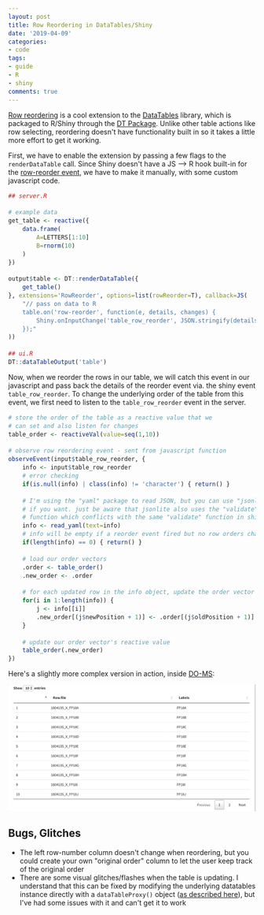 ```yaml
---
layout: post
title: Row Reordering in DataTables/Shiny
date: '2019-04-09'
categories:
- code
tags:
- guide
- R
- shiny
comments: true
---
```


[Row reordering](https://datatables.net/extensions/rowreorder/) is a cool extension to the [DataTables](https://datatables.net/) library, which is packaged to R/Shiny through the [DT Package](https://rstudio.github.io/DT/). Unlike other table actions like row selecting, reordering doesn't have functionality built in so it takes a little more effort to get it working.

First, we have to enable the extension by passing a few flags to the ```renderDataTable``` call. Since Shiny doesn't have a JS --> R hook built-in for the [row-reorder event](https://datatables.net/reference/event/row-reorder), we have to make it manually, with some custom javascript code.

```R
## server.R

# example data
get_table <- reactive({
    data.frame(
        A=LETTERS[1:10]
        B=rnorm(10)
    )
})

output$table <- DT::renderDataTable({
    get_table()
}, extensions='RowReorder', options=list(rowReorder=T), callback=JS(
    "// pass on data to R
    table.on('row-reorder', function(e, details, changes) {
        Shiny.onInputChange('table_row_reorder', JSON.stringify(details));
    });"
))

## ui.R
DT::dataTableOutput('table')
```

Now, when we reorder the rows in our table, we will catch this event in our javascript and pass back the details of the reorder event via. the shiny event ```table_row_reorder```. To change the underlying order of the table from this event, we first need to listen to the ```table_row_reorder``` event in the server.

```R
# store the order of the table as a reactive value that we
# can set and also listen for changes
table_order <- reactiveVal(value=seq(1,10))

# observe row reordering event - sent from javascript function
observeEvent(input$table_row_reorder, {
    info <- input$table_row_reorder
    # error checking
    if(is.null(info) | class(info) != 'character') { return() }

    # I'm using the "yaml" package to read JSON, but you can use "jsonlite" 
    # if you want. just be aware that jsonlite also uses the "validate" 
    # function which conflicts with the same "validate" function in shiny.
    info <- read_yaml(text=info)
    # info will be empty if a reorder event fired but no row orders changed
    if(length(info) == 0) { return() }

    # load our order vectors
    .order <- table_order()
    .new_order <- .order

    # for each updated row in the info object, update the order vector
    for(i in 1:length(info)) {
        j <- info[[i]]
        .new_order[(j$newPosition + 1)] <- .order[(j$oldPosition + 1)]
    }

    # update our order vector's reactive value
    table_order(.new_order)
})
```

Here's a slightly more complex version in action, inside [DO-MS](https://github.com/SlavovLab/DO-MS):

![](/images/reorder_demo.gif)

## Bugs, Glitches

- The left row-number column doesn't change when reordering, but you could create your own "original order" column to let the user keep track of the original order
- There are some visual glitches/flashes when the table is updating. I understand that this can be fixed by modifying the underlying datatables instance directly with a ```dataTableProxy()``` object ([as described here](https://rstudio.github.io/DT/shiny.html)), but I've had some issues with it and can't get it to work
